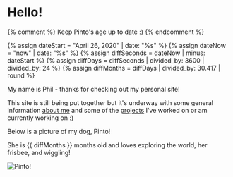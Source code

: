 # Hello!

{% comment %} Keep Pinto's age up to date :) {% endcomment %}

{% assign dateStart = "April 26, 2020" | date: "%s" %}
{% assign dateNow = "now" | date: "%s" %}
{% assign diffSeconds = dateNow | minus: dateStart %}
{% assign diffDays = diffSeconds | divided_by: 3600 | divided_by: 24 %}
{% assign diffMonths = diffDays | divided_by: 30.417 | round %}

My name is Phil - thanks for checking out my personal site!

This site is still being put together but it's underway with some general information [about me](about "Go to About Me!") and some of the [projects](projects "Go to Projects!") I've worked on or am currently working on :)

Below is a picture of my dog, Pinto!

She is {{ diffMonths }} months old and loves exploring the world, her frisbee, and wiggling!

<img src="{{ '/public/images/pinto.jpg' | relative_url }}" alt="Pinto!">

